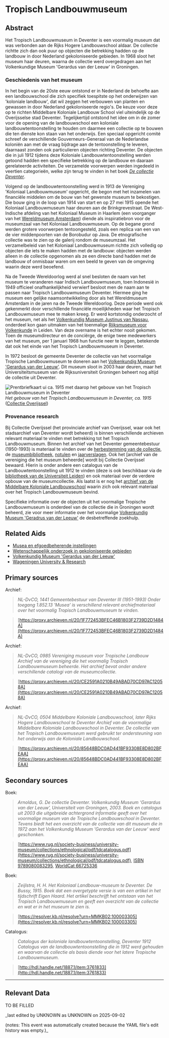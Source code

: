 
# Tropisch Landbouwmuseum


## Abstract

Het Tropisch Landbouwmuseum in Deventer is een voormalig museum dat was verbonden aan de Rijks Hogere Landbouwschool aldaar. De collectie richtte zich dan ook puur op objecten die betrekking hadden op de landbouw in door Nederland gekoloniseerde gebieden. In 1968 sloot het museum haar deuren, waarna de collectie werd overgedragen aan het Volkenkundige Museum 'Gerardus van der Leeuw' in Groningen.

### Geschiedenis van het museum

In het begin van de 20ste eeuw ontstond er in Nederland de behoefte aan een landbouwschool die zich specifiek toespitste op het onderwijzen van 'koloniale landbouw', dat wil zeggen het verbouwen van planten en gewassen in door Nederland gekoloniseerde regio's. De keuze voor deze op te richten Middelbare Koloniale Landbouw School viel uiteindelijk op de Overijsselse stad Deventer. Tegelijkertijd ontstond het idee om in de zomer voor de opening van de landbouwschool een koloniale landbouwtentoonstelling te houden om daarmee een collectie op te bouwen die ten dienste kon staan van het onderwijs. Een speciaal opgericht comité schreef de verschillende Gouverneurs-Generaal van de Nederlandse koloniën aan met de vraag bijdrage aan de tentoonstelling te leveren, daarnaast zonden ook particulieren objecten richting Deventer. De objecten die in juli 1912 tijdens deze Koloniale Landbouwtentoonstelling werden getoond hadden een specifieke betrekking op de landbouw en daaraan gerelateerde activiteiten. De verzamelde voorwerpen werden ingedeeld in veertien categorieën, welke zijn terug te vinden in het boek _[De collectie Deventer](https://www.rug.nl/museum/collections/ethnological/colonial-agricultural-museum-deventer)_.

Volgend op de landbouwtentoonstelling werd in 1913 de Vereniging 'Koloniaal Landbouwmuseum' opgericht, die begon met het inzamelen van financiële middelen om de bouw van het gewenste museum te bekostigen. Die bouw ging in de loop van 1914 van start en op 27 mei 1915 opende het Koloniaal Landbouwmuseum haar deuren aan de Brinkgrevestraat. De West-Indische afdeling van het Koloniaal Museum in Haarlem (een voorganger van het [Wereldmuseum Amsterdam](https://app.colonialcollections.nl/nl/research-aids/https%3A%2F%2Fn2t%252Enet%2Fark%3A%2F27023%2Fba9397040f2cf7f618e2180fb6c90208)) diende als inspiratiebron voor de museumzaal van het Koloniaal Landbouwmuseum. Op de begane grond werden grotere voorwerpen tentoongesteld, zoals een replica van een van de vier middenpoorten van de Borobudur op Java. De etnografische collectie was te zien op de galerij rondom de museumzaal. Het verzamelbeleid van het Koloniaal Landbouwmuseum richtte zich volledig op objecten die iets te maken hadden met de landbouw: objecten werden alleen in de collectie opgenomen als ze een directe band hadden met de landbouw of onmisbaar waren om een beeld te geven van de omgeving waarin deze werd beoefend.

Na de Tweede Wereldoorlog werd al snel besloten de naam van het museum te veranderen naar Indisch Landbouwmuseum, toen Indonesië in 1949 officieel onafhankelijkheid verwierf besloot men de naam aan te passen naar Tropisch Landbouwmuseum Deventer. Hiermee ging he museum een gelijke naamsontwikkeling door als het Wereldmuseum Amsterdam in de jaren na de Tweede Wereldoorlog. Deze periode werd ook gekenmerkt door verschillende financiële moeilijkheden waar het Tropisch Landbouwmuseum mee te maken kreeg. Er werd kortstondig onderzocht of het museum, net als het [Volkenkundig Museum Justinus van Nassau](https://app.colonialcollections.nl/nl/research-aids/https%3A%2F%2Fn2t%252Enet%2Fark%3A%2F27023%2F96bbbf3d16181dcb47d3b6d6a5134899), onderdeel kon gaan uitmaken van het toenmalige [Rijksmuseum voor Volkenkunde](https://app.colonialcollections.nl/nl/research-aids/https%3A%2F%2Fn2t%252Enet%2Fark%3A%2F27023%2F77c1a0cf982b33b9e88073c4a704049b) in Leiden. Van deze overname is het echter nooit gekomen. Toen de museumdirecteur en de conciërge, de enige twee medewerkers van het museum, per 1 januari 1968 hun functie neer te leggen, betekende dat ook het einde van het Tropisch Landbouwmuseum in Deventer. 

In 1972 besloot de gemeente Deventer de collectie van het voormalige Tropische Landbouwmuseum te doneren aan het [Volkenkundig Museum 'Gerardus van der Leeuw'](https://app.colonialcollections.nl/nl/research-aids/https%3A%2F%2Fn2t%252Enet%2Fark%3A%2F27023%2Fd40d1b8cb736d6f4e8b697af45a628ee). Dit museum sloot in 2003 haar deuren, maar het Universiteitsmuseum van de Rijksuniversiteit Groningen beheert nog altijd de collectie uit Deventer.

![Prentbriefkaart ui ca. 1915 met daarop het gebouw van het Tropisch Landbouwmuseum in Deventer](https://openatlantis.mijnstadmijndorp.nl/HttpHandler/icoon.ico?icoon=502414248)
_Het gebouw van het Tropisch Landbouwmuseum in Deventer, ca. 1915_ ([Collectie Overijssel](https://proxy.archieven.nl/thumb/45/12905404185651C4E0504C91A4062E7A))

### Provenance research

Bij Collectie Overijssel (het provinciale archief van Overijssel, waar ook het stadsarchief van Deventer wordt beheerd) is binnen verschillende archieven relevant materiaal te vinden met betrekking tot het Tropisch Landbouwmuseum. Binnen het archief van het Deventer gemeentebestuur (1950-1993) is materiaal te vinden over de [herbestemming van de collectie](https://proxy.archieven.nl/20/84381A13E53D42B5A277F2B7F07316BA), de [museumbibliotheek](https://proxy.archieven.nl/20/72731108F93D4D6DA59E653040FCD6CB), [notulen](https://proxy.archieven.nl/20/01D85CD71979494D8BBFB372C3D0FC88) en [jaarverslagen](https://proxy.archieven.nl/20/01D85CD71979494D8BBFB372C3D0FC88). Ook het [archief van de vereniging die het museum beheerde] wordt bij Collectie Overijssel bewaard. Hierin is onder andere een catalogus van de Landbouwtentoonstelling uit 1912 te vinden (deze is ook beschikbaar via de [bibliotheek van de Universiteit Leiden](http://hdl.handle.net/1887.1/item:3761833)) en ook materiaal over de verdere opbouw van de museumcollectie. Als laatst is er nog het [archief van de  Middelbare Koloniale Landbouwschool](https://proxy.archieven.nl/20/85648BDC0AD441BF93308E8D802BFEAA) waarin zich ook relevant materiaal over het Tropisch Landbouwmuseum bevind.

Specifieke informatie over de objecten uit het voormalige Tropische Landbouwmuseum is onderdeel van de collectie die in Groningen wordt beheerd, zie voor meer informatie over het voormalige [Volkenkundig Museum 'Geradrus van der Leeuw'](https://app.colonialcollections.nl/nl/research-aids/https%3A%2F%2Fn2t%252Enet%2Fark%3A%2F27023%2Fd40d1b8cb736d6f4e8b697af45a628ee) de desbetreffende zoekhulp. 


## Related Aids

 - [Musea en efgoedbeherende instellingen](niveau2/Dutch/Museum_20250113.yml)  
 - [Wetenschappelijk onderzoek in gekoloniseerde gebieden](niveau2/Dutch/Science_20240814.yml)  
 - [Volkenkundig Museum 'Gerardus van der Leeuw'](niveau3/Dutch/GerardusLeeuw_20250513.yml)  
 - [Wageningen University & Research](niveau3/Dutch/WageningenUniversity_20240327.yml)  

## Primary sources

Archief:
  > *NL-DvCO, 1441 Gemeentebestuur van Deventer III (1951-1993)*
  > _Onder toegang 1.852.13 'Musea' is verschillend relevant archiefmateriaal over het voormalig Tropisch Landbouwmuseum te vinden._  

  > [https://proxy.archieven.nl/20/1F772453BFEC46B1803F2739D2D1484A](https://proxy.archieven.nl/20/1F772453BFEC46B1803F2739D2D1484A)

Archief:
  > *NL-DvCO, 0985 Vereniging museum voor Tropische Landbouw*
  > _Archief van de vereniging die het voormalig Tropisch Landbouwmuseum beheerde. Het archief bevat onder andere verschillende catalogi van de museumcollectie._  

  > [https://proxy.archieven.nl/20/CE2591A0210B49ABAD70CD97AC12058A](https://proxy.archieven.nl/20/CE2591A0210B49ABAD70CD97AC12058A)

Archief:
  > *NL-DvCO, 0504 Middelbare Koloniale Landbouwschool, later Rijks Hogere Landbouwschool te Deventer*
  > _Archief van de voormalige Middelbare Koloniale Landbouwschool in Deventer. De collectie van het Tropisch Landbouwmuseum werd gebruikt ter ondersteuning van het onderwijs aan de Koloniale Landbouwschool._  

  > [https://proxy.archieven.nl/20/85648BDC0AD441BF93308E8D802BFEAA](https://proxy.archieven.nl/20/85648BDC0AD441BF93308E8D802BFEAA)

## Secondary sources

Boek:
  > *Arnoldus, G. De collectie Deventer. Volkenkundig Museum ‘Gerardus van der Leeuw’, Universiteit van Groningen, 2003.*
  > _Boek en catalogus uit 2003 die uitgebreide achtergrond informatie geeft over het voormalige museum van de Tropische Landbouwschool in Deventer. Tevens biedt het een overzicht van de collectie van dit museum die in 1972 aan het Volkenkundig Museum 'Gerardus van der Leeuw' werd geschonken._  

  > [https://www.rug.nl/society-business/university-museum/collections/ethnological/pdf/tdcatalogus.pdf](https://www.rug.nl/society-business/university-museum/collections/ethnological/pdf/tdcatalogus.pdf), [ISBN 9789080083295](https://isbnsearch.org/isbn/9789080083295), [WorldCat 66725336](https://search.worldcat.org/title/66725336)

Boek:
  > *Zeijlstra, H. H. Het Koloniaal Landbouw-museum te Deventer. De Bussy, 1915.*
  > _Boek dat een overgetypte versie is van een artikel in het tijdschrift Eigen Haard. Het artikel beschrijft het ontstaan van het Tropisch Landbouwmuseum en geeft een overzicht van de collectie en wat er in het museum te zien is._  

  > [https://resolver.kb.nl/resolve?urn=MMKB02:100003305](https://resolver.kb.nl/resolve?urn=MMKB02:100003305)

Catalogus:
  > *Catalogus der koloniale landbouwtentoonstelling, Deventer 1912*
  > _Catalogus van de landbouwtentoonstelling die in 1912 werd gehouden en waarvan de collectie als basis diende voor het latere Tropische Landbouwmuseum._  

  > [http://hdl.handle.net/1887.1/item:3761833](http://hdl.handle.net/1887.1/item:3761833)



---
## Relevant Data 
TO BE FILLED

_last edited by UNKNOWN as UNKNOWN on 2025-09-02

(notes: This event was automatically created because the YAML file's edit history was empty.)_
        
